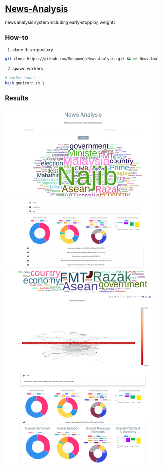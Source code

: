 # [News-Analysis](http://www.huseinhouse.com/trendsentiment/)
news analysis system including early-stopping weights

## How-to

1. clone this repository
```bash
git clone https://github.com/Mongoool/News-Analysis.git && cd News-Analysis
```

2. spawn workers
```bash
# worker count
bash gunicorn.sh 1
```

## Results

![alt text](screenshot/screen1.png)
![alt text](screenshot/screen2.png)
![alt text](screenshot/screen4.png)
![alt text](screenshot/screen3.png)
